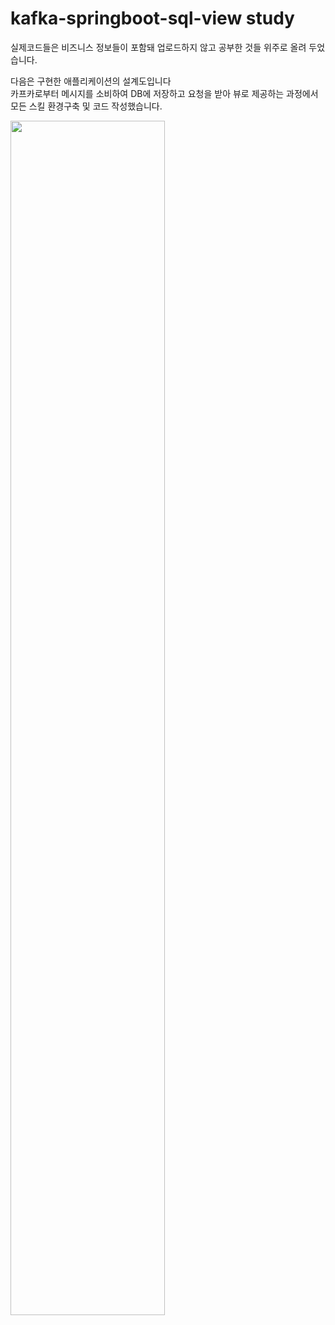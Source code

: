 # kafka-springboot-sql-view study
실제코드들은 비즈니스 정보들이 포함돼 업로드하지 않고 공부한 것들 위주로 올려 두었습니다.

다음은 구현한 애플리케이션의 설계도입니다<br>
카프카로부터 메시지를 소비하여 DB에 저장하고 요청을 받아 뷰로 제공하는 과정에서 모든 스킬 환경구축 및 코드 작성했습니다.<br>

<img src="https://user-images.githubusercontent.com/57519837/152679407-dcb493c9-04a3-477a-b34e-ea32a7a0431d.png" width="70%"/>
